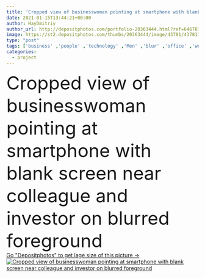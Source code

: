```yaml
---
title: 'Cropped view of businesswoman pointing at smartphone with blank screen near colleague and investor on blurred foreground '
date: 2021-01-15T13:44:21+00:00
author: HayDmitriy
author_url: http://depositphotos.com/portfolio-20363444.html?ref=64678756
image: https://st2.depositphotos.com/thumbs/20363444/image/43781/437811632/api_thumb_450.jpg?forcejpeg=true
type: "post"
tags: ['business' ,'people' ,'technology' ,'Men' ,'blur' ,'office' ,'woman' ,'cellphone' ,'device' ,'mobile' ,'phone' ,'job' ,'planning' ,'together' ,'indoors' ,'investment' ,'project' ,'strategy' ,'profession' ,'mature' ,'workplace' ,'gesture' ,'management' ,'businesswoman' ,'consultation' ,'businessmen' ,'smartphone' ,'colleagues' ,'investor' ,'Productivity' ,'advisor' ,'partial' ,'Cropped' ,'formal wear' ,'middle aged' ,'business partners' ,'point with finger' ]
categories: 
  - project
---
```

<div aling="center">
            <font size="60"> Cropped view of businesswoman pointing at smartphone with blank screen near colleague and investor on blurred foreground</font>   
</div>
<div>
    <a href='https://depositphotos.com/437811632/stock-photo-cropped-view-businesswoman-pointing-smartphone.html?ref=64678756' target=_blank > Go "Depositphotos" to get lage size of this picture ->
        <img href='https://depositphotos.com/437811632/stock-photo-cropped-view-businesswoman-pointing-smartphone.html?ref=64678756' src='https://st2.depositphotos.com/20363444/43781/i/950/depositphotos_437811632-stock-photo-cropped-view-businesswoman-pointing-smartphone.jpg?forcejpeg=true' alt='Cropped view of businesswoman pointing at smartphone with blank screen near colleague and investor on blurred foreground' >
    </a>
</div>
